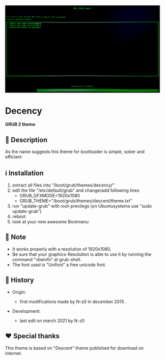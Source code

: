 ![Logo icon](contents/logo/logo.png "Software-name logo")
# Decency
**GRUB 2 theme**


## 🚩 Description
As the name suggests this theme for bootloader is simple, sober and efficient 


## ℹ️ Installation 
1. extract all files into "/boot/grub/themes/decency/"
2.  edit the file "/etc/default/grub" and change/add following lines
	 - GRUB_GFXMODE=1920x1080
	 - GRUB_THEME="/boot/grub/themes/descent/theme.txt"
3. run "update-grub" with root-previlegs (on Ubuntusystems use "sudo update-grub")
4. reboot
5. look at your new awesome Bootmenu


## 📝 Note
 - It works properly with a resolution of 1920x1080.
 - Be sure that your graphics-Resolution is able to use it  by running the command "vbeinfo" at grub-shell.
 -  The font used is "Unifont" a free unicode font. 


## 📜 History
 - Origin:
	- first modifications made by N-z0 in december 2015 .
	
 - Development:
	- last edit on march 2021 by N-z0


## ❤️ Special thanks
This theme is based on "Descent" theme published for download on internet.

